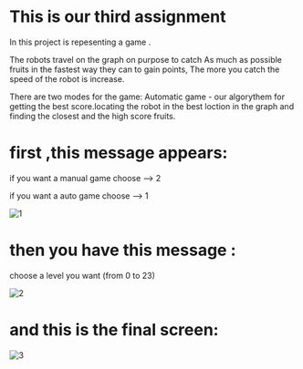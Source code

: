 # This is our  third assignment 

In this project is repesenting a game .

The robots travel on the graph on purpose to catch As much as possible fruits in the fastest way they can to gain points, The more you catch the speed of the robot is increase.

There are two modes for the game: Automatic game - our algorythem for getting the best score.locating the robot in the best loction in the graph and finding the closest and the high score fruits.
# first ,this message appears: 
if you want a manual game choose --> 2


if you want a auto game choose --> 1 



![1](https://user-images.githubusercontent.com/57863182/72688947-dfe60580-3b14-11ea-82f0-34ac4bbf8497.jpeg)




# then you have this message :
choose a level you want (from 0 to 23)

![2](https://user-images.githubusercontent.com/57863182/72688961-ef654e80-3b14-11ea-9a00-bc0851b0f361.jpeg)



# and this is the final screen:
![3](https://user-images.githubusercontent.com/57863182/72688939-d197e980-3b14-11ea-866d-905a43aae724.jpeg)




